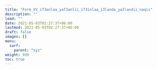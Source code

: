 ```yaml
---
title: "Form_XV_if3anlaa_yaf3anlii_if3inlaa_i3landa_ya3landii_naqis"
description: ""
lead: ""
date: 2021-05-03T02:27:37+06:00
lastmod: 2021-05-03T02:27:37+06:00
draft: false
images: []
menu: 
  sarf:
    parent: "xyz"
weight: 999
toc: true
---
```



